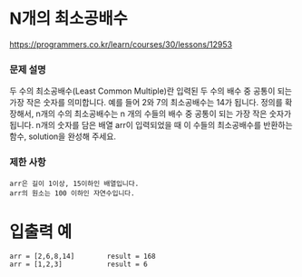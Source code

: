 # N개의 최소공배수

https://programmers.co.kr/learn/courses/30/lessons/12953



### 문제 설명 

두 수의 최소공배수(Least Common Multiple)란 입력된 두 수의 배수 중 공통이 되는 가장 작은 숫자를 의미합니다. 예를 들어 2와 7의 최소공배수는 14가 됩니다. 정의를 확장해서, n개의 수의 최소공배수는 n 개의 수들의 배수 중 공통이 되는 가장 작은 숫자가 됩니다. n개의 숫자를 담은 배열 arr이 입력되었을 때 이 수들의 최소공배수를 반환하는 함수, solution을 완성해 주세요.



### 제한 사항

```
arr은 길이 1이상, 15이하인 배열입니다.
arr의 원소는 100 이하인 자연수입니다.
```



# 입출력 예

```
arr = [2,6,8,14]		result = 168
arr = [1,2,3]			result = 6
```

